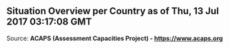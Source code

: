 ## Situation Overview per Country as of Thu, 13 Jul 2017 03:17:08 GMT

Source: **ACAPS (Assessment Capacities Project) - https://www.acaps.org**